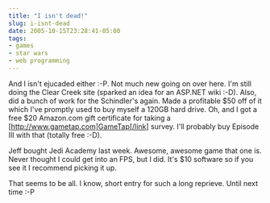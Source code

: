 ```yaml
---
title: "I isn't dead!"
slug: i-isnt-dead
date: 2005-10-15T23:28:41-05:00
tags:
- games
- star wars
- web programming
---
```

And I isn't ejucaded either :-P. Not much new going on over here. I'm still doing the Clear Creek site (sparked an idea for an ASP.NET wiki :-D). Also, did a bunch of work for the Schindler's again. Made a profitable $50 off of it which I've promptly used to buy myself a 120GB hard drive. Oh, and I got a free $20 Amazon.com gift certificate for taking a [http://www.gametap.com]GameTap[/link] survey. I'll probably buy Episode III with that (totally free :-D).

Jeff bought Jedi Academy last week. Awesome, awesome game that one is. Never thought I could get into an FPS, but I did. It's $10 software so if you see it I recommend picking it up.

That seems to be all. I know, short entry for such a long reprieve. Until next time :-P
